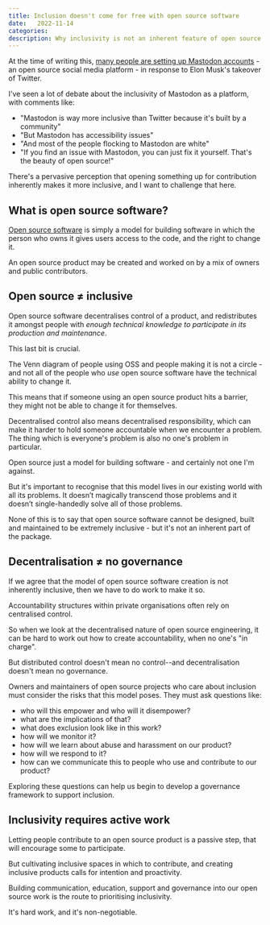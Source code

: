 ```yaml
---
title: Inclusion doesn't come for free with open source software
date:   2022-11-14
categories:
description: Why inclusivity is not an inherent feature of open source software.
---
```


At the time of writing this, [many people are setting up Mastodon accounts](https://www.theguardian.com/technology/2022/nov/08/mastodon-what-is-it-how-do-i-join-use-find-best-server-list-change-elon-musk-twitter-leaving-social-network-alternative) - an open source social media platform - in response to Elon Musk's takeover of Twitter.

I've seen a lot of debate about the inclusivity of Mastodon as a platform, with comments like:

- "Mastodon is way more inclusive than Twitter because it's built by a community"
- "But Mastodon has accessibility issues"
- "And most of the people flocking to Mastodon are white"
- "If you find an issue with Mastodon, you can just fix it yourself. That's the beauty of open source!"

There's a pervasive perception that opening something up for contribution inherently makes it more inclusive, and I want to challenge that here.

## What is open source software?

[Open source software](https://en.wikipedia.org/wiki/Open-source_software) is simply a model for building software in which the person who owns it gives users access to the code, and the right to change it.

An open source product may be created and worked on by a mix of owners and public contributors.

## Open source ≠ inclusive

Open source software decentralises control of a product, and redistributes it amongst people with _enough technical knowledge to participate in its production and maintenance_.

This last bit is crucial.

The Venn diagram of people using OSS and people making it is not a circle - and not all of the people who _use_ open source software have the technical ability to change it.

This means that if someone using an open source product hits a barrier, they might not be able to change it for themselves.

Decentralised control also means decentralised responsibility, which can make it harder to hold someone accountable when we encounter a problem. The thing which is everyone's problem is also no one's problem in particular.

Open source just a model for building software - and certainly not one I'm against. 

But it's important to recognise that this model lives in our existing world with all its problems. It doesn’t magically transcend those problems and it doesn’t single-handedly solve all of those problems.

None of this is to say that open source software cannot be designed, built and maintained to be extremely inclusive - but it's not an inherent part of the package.

## Decentralisation ≠ no governance

If we agree that the model of open source software creation is not inherently inclusive, then we have to do work to make it so.

Accountability structures within private organisations often rely on centralised control.

So when we look at the decentralised nature of open source engineering, it can be hard to work out how to create accountability, when no one's "in charge". 

But distributed control doesn't mean no control--and decentralisation doesn't mean no governance.

Owners and maintainers of open source projects who care about inclusion must consider the risks that this model poses. They must ask questions like:

- who will this empower and who will it disempower?
- what are the implications of that?
- what does exclusion look like in this work? 
- how will we monitor it?
- how will we learn about abuse and harassment on our product?
- how will we respond to it?
- how can we communicate this to people who use and contribute to our product?

Exploring these questions can help us begin to develop a governance framework to support inclusion.

## Inclusivity requires active work

Letting people contribute to an open source product is a passive step, that will encourage some to participate.

But cultivating inclusive spaces in which to contribute, and creating inclusive products calls for intention and proactivity.

Building communication, education, support and governance into our open source work is the route to prioritising inclusivity.

It's hard work, and it's non-negotiable.


